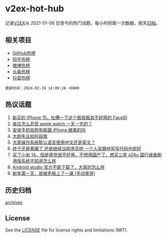 # v2ex-hot-hub

 记录[V2EX](https://www.v2ex.com/)从 2021-01-06 日至今的热门话题。每小时抓取一次数据，按天[归档](archives)。
 
 ## 相关项目

- [GitHub热榜](https://github.com/snaildev/github-hot-hub)
- [知乎热榜](https://github.com/snaildev/zhihu-hot-hub)
- [微博热榜](https://github.com/snaildev/weibo-hot-hub)
- [头条热榜](https://github.com/snaildev/toutiao-hot-hub)
- [抖音热榜](https://github.com/snaildev/douyin-hot-hub)


 `更新时间：2024-02-19 14:09:28 +0800`

## 热议话题

1. [新买的 iPhone 15，吐槽一下这个极其极其不好用的 FaceID](https://www.v2ex.com/t/1016257)
1. [各位怎么忍受 apple watch 一天一充的？](https://www.v2ex.com/t/1016281)
1. [安卓手机拍照有能跟 iPhone 媲美的吗](https://www.v2ex.com/t/1016248)
1. [大龄失业如何自救](https://www.v2ex.com/t/1016391)
1. [大家操作系统默认语言使用中文还是英文？](https://www.v2ex.com/t/1016405)
1. [终于还是离婚了 还是继续当程序员吧 一个人安静地写写代码也挺好](https://www.v2ex.com/t/1016487)
1. [买了小米 14，但是感觉很不好用，不想用国产了，想买三星 s24u 国行或者刷港版系统不知道怎么样](https://www.v2ex.com/t/1016249)
1. [Android studio 官方不能下载了，大家的怎么样](https://www.v2ex.com/t/1016242)
1. [新年第一天，就被老板上了一课 [手动笑哭]](https://www.v2ex.com/t/1016302)

## 历史归档

[archives](archives)

## License

See the [LICENSE](LICENSE) file for license rights and limitations (MIT).
